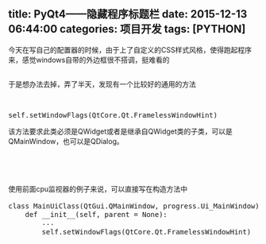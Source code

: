 title: PyQt4——隐藏程序标题栏
date: 2015-12-13 06:44:00
categories: 项目开发
tags: [PYTHON]
---
<p>
	今天在写自己的配置器的时候，由于上了自定义的CSS样式风格，使得跑起程序来，<span style="line-height:1.5;">感觉windows自带的外边框很不搭调，挺难看的</span> 
</p>
<p>
	<span style="line-height:1.5;"><img src="//bangz.me/usr/uploads/image/20151213/20151213144444_79528.jpg" alt="" /><br />
</span> 
</p>
<p>
	于是想办法去掉，弄了半天，发现有一个比较好的通用的方法<!--more-->
</p>
<p>
	<br />
</p>
<pre class="brush:python; toolbar:false;">self.setWindowFlags(QtCore.Qt.FramelessWindowHint)</pre>
该方法要求此类必须是QWidget或者是继承自QWidget类的子类，可以是QMainWindow，也可以是QDialog。
<p>
	<br />
</p>
<p>
	<br />
</p>
<p>
	使用前面cpu监视器的例子来说，可以直接写在构造方法中
</p>
<pre class="brush:python; toolbar:false;">class MainUiClass(QtGui.QMainWindow, progress.Ui_MainWindow):       #多重继承
    def __init__(self, parent = None):
        ...
        self.setWindowFlags(QtCore.Qt.FramelessWindowHint)&nbsp;&nbsp;&nbsp;&nbsp;# 隐藏程序标题栏，该方法继承自QMainWindow</pre>
<p>
	<br />
</p>